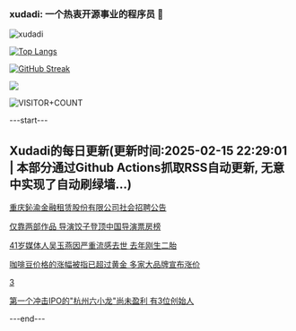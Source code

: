 ### xudadi: 一个热衷开源事业的程序员 👋

![xudadi](https://github-readme-stats-git-masterorgs-github-readme-stats-team.vercel.app/api?username=xudadi)

[![Top Langs](https://github-readme-stats.vercel.app/api/top-langs/?username=xudadi)](https://github.com/anuraghazra/github-readme-stats)

[![GitHub Streak](https://streak-stats.demolab.com?user=xudadi&locale=zh_Hans)](https://git.io/streak-stats)

![](https://raw.githubusercontent.com/xudadi/xudadi/main/assets/github-contribution-grid-snake.svg)

![VISITOR+COUNT](https://komarev.com/ghpvc/?username=xudadi&label=VISITOR+COUNT)


---start---

## Xudadi的每日更新(更新时间:2025-02-15 22:29:01 | 本部分通过Github Actions抓取RSS自动更新, 无意中实现了自动刷绿墙...)

[重庆鈊渝金融租赁股份有限公司社会招聘公告](https://www.gongkaoleida.com/article/2288821)

[仅靠两部作品 导演饺子登顶中国导演票房榜](https://m.163.com/news/article/JOEBEO6M0512B07B.html)

[41岁媒体人吴玉燕因严重流感去世 去年刚生二胎](https://m.163.com/news/article/JOF6U34U0514R9P4.html)

[咖啡豆价格的涨幅被指已超过黄金 多家大品牌宣布涨价](https://m.163.com/news/article/JOF54LB90530JPVV.html)

[3](https://m.163.com/touch/news/sub/domestic)

[第一个冲击IPO的"杭州六小龙"尚未盈利 有3位创始人](https://m.163.com/news/article/JOF428GP051492T3.html)

---end---
